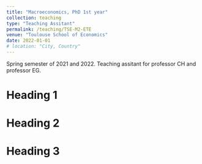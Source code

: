 ```yaml
---
title: "Macroeconomics, PhD 1st year"
collection: teaching
type: "Teaching Assitant"
permalink: /teaching/TSE-M2-ETE
venue: "Toulouse School of Economics"
date: 2022-01-01
# location: "City, Country"
---
```


Spring semester of 2021 and 2022. Teaching assitant for professor CH and professor EG.

Heading 1
======

Heading 2
======

Heading 3
======


<!-- ---
title: 'Bank Home Bias'
collection: datasource
type: "Replicate"
permalink: /datasource/bankhomebias
venue: "Bank Home Bias"
date: 2022-01-01
---

Replicate data for bank home bias. Coming up soon.

Headings are cool
======

You can have many headings
======

Aren't headings cool?
------ -->